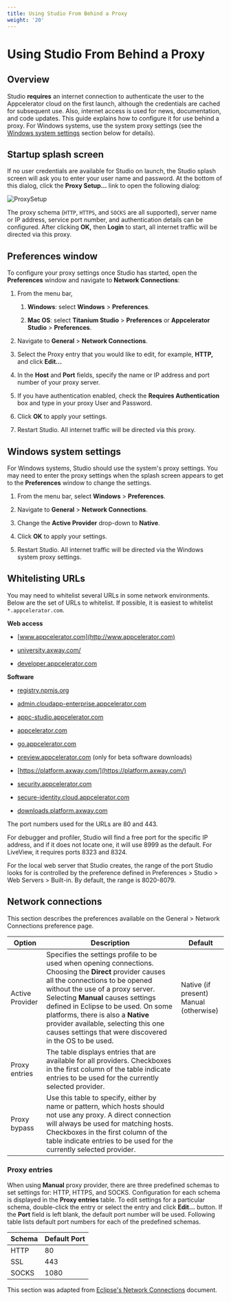 ```yaml
---
title: Using Studio From Behind a Proxy
weight: '20'
---
```


# Using Studio From Behind a Proxy

## Overview

Studio **requires** an internet connection to authenticate the user to the Appcelerator cloud on the first launch, although the credentials are cached for subsequent use. Also, internet access is used for news, documentation, and code updates. This guide explains how to configure it for use behind a proxy. For Windows systems, use the system proxy settings (see the [Windows system settings](#windows-system-settings) section below for details).

## Startup splash screen

If no user credentials are available for Studio on launch, the Studio splash screen will ask you to enter your user name and password. At the bottom of this dialog, click the **Proxy Setup...** link to open the following dialog:

![ProxySetup](./ProxySetup.png)

The proxy schema (`HTTP`, `HTTPS`, and `SOCKS` are all supported), server name or IP address, service port number, and authentication details can be configured. After clicking **OK,** then **Login** to start, all internet traffic will be directed via this proxy.

## Preferences window

To configure your proxy settings once Studio has started, open the **Preferences** window and navigate to **Network Connections**:

1. From the menu bar,

    1. **Windows**: select **Windows** > **Preferences**.

    2. **Mac OS**:  select **Titanium Studio** > **Preferences** or **Appcelerator Studio** > **Preferences**.

2. Navigate to **General** \> **Network Connections**.

3. Select the Proxy entry that you would like to edit, for example, **HTTP,** and click **Edit...**

4. In the **Host** and **Port** fields, specify the name or IP address and port number of your proxy server.

5. If you have authentication enabled, check the **Requires Authentication** box and type in your proxy User and Password.

6. Click **OK** to apply your settings.

7. Restart Studio. All internet traffic will be directed via this proxy.

## Windows system settings

For Windows systems, Studio should use the system's proxy settings. You may need to enter the proxy settings when the splash screen appears to get to the **Preferences** window to change the settings.

1. From the menu bar, select **Windows** \> **Preferences**.

2. Navigate to **General** \> **Network Connections**.

3. Change the **Active Provider** drop-down to **Native**.

4. Click **OK** to apply your settings.

5. Restart Studio. All internet traffic will be directed via the Windows system proxy settings.

## Whitelisting URLs

You may need to whitelist several URLs in some network environments. Below are the set of URLs to whitelist. If possible, it is easiest to whitelist `*.appcelerator.com`.

**Web access**

* [www.appcelerator.com](http://www.appcelerator.com)

* [university.axway.com/](https://university.axway.com)

* [developer.appcelerator.com](https://developer.appcelerator.com)

**Software**

* [registry.npmjs.org](http://registry.npmjs.org)

* [admin.cloudapp-enterprise.appcelerator.com](http://admin.cloudapp-enterprise.appcelerator.com)

* [appc-studio.appcelerator.com](http://appc-studio.appcelerator.com)

* [appcelerator.com](https://www.appcelerator.com/)

* [go.appcelerator.com](http://go.appcelerator.com)

* [preview.appcelerator.com](http://preview.appcelerator.com) (only for beta software downloads)

* [https://platform.axway.com/](https://platform.axway.com/)

* [security.appcelerator.com](http://security.appcelerator.com)

* [secure-identity.cloud.appcelerator.com](http://secure-identity.cloud.appcelerator.com)

* [downloads.platform.axway.com](http://downloads.platform.axway.com)

The port numbers used for the URLs are 80 and 443.

For debugger and profiler, Studio will find a free port for the specific IP address, and if it does not locate one, it will use 8999 as the default. For LiveView, it requires ports 8323 and 8324.

For the local web server that Studio creates, the range of the port Studio looks for is controlled by the preference defined in Preferences > Studio > Web Servers > Built-in. By default, the range is 8020-8079.

## Network connections

This section describes the preferences available on the General > Network Connections preference page.

| Option | Description | Default |
| --- | --- | --- |
| Active Provider | Specifies the settings profile to be used when opening connections. Choosing the **Direct** provider causes all the connections to be opened without the use of a proxy server. Selecting **Manual** causes settings defined in Eclipse to be used. On some platforms, there is also a **Native** provider available, selecting this one causes settings that were discovered in the OS to be used. | Native (if present)  <br />Manual (otherwise) |
| Proxy entries | The table displays entries that are available for all providers. Checkboxes in the first column of the table indicate entries to be used for the currently selected provider. |  |
| Proxy bypass | Use this table to specify, either by name or pattern, which hosts should not use any proxy. A direct connection will always be used for matching hosts. Checkboxes in the first column of the table indicate entries to be used for the currently selected provider. |  |

### Proxy entries

When using **Manual** proxy provider, there are three predefined schemas to set settings for: HTTP, HTTPS, and SOCKS. Configuration for each schema is displayed in the **Proxy entries** table. To edit settings for a particular schema, double-click the entry or select the entry and click **Edit...** button. If the **Port** field is left blank, the default port number will be used. Following table lists default port numbers for each of the predefined schemas.

| Schema | Default Port |
| --- | --- |
| HTTP | 80 |
| SSL | 443 |
| SOCKS | 1080 |

This section was adapted from [Eclipse's Network Connections](https://help.eclipse.org/mars/index.jsp?topic=%2Forg.eclipse.platform.doc.user%2Freference%2Fref-net-preferences.htm) document.
